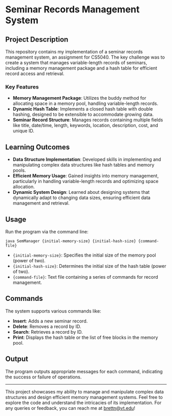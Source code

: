 # Seminar Records Management System

## Project Description

This repository contains my implementation of a seminar records management system, an assignment for CS5040. The key challenge was to create a system that manages variable-length records of seminars, including a memory management package and a hash table for efficient record access and retrieval.

### Key Features

- **Memory Management Package**: Utilizes the buddy method for allocating space in a memory pool, handling variable-length records.
- **Dynamic Hash Table**: Implements a closed hash table with double hashing, designed to be extensible to accommodate growing data.
- **Seminar Record Structure**: Manages records containing multiple fields like title, date/time, length, keywords, location, description, cost, and unique ID.

## Learning Outcomes

- **Data Structure Implementation**: Developed skills in implementing and manipulating complex data structures like hash tables and memory pools.
- **Efficient Memory Usage**: Gained insights into memory management, particularly in handling variable-length records and optimizing space allocation.
- **Dynamic System Design**: Learned about designing systems that dynamically adapt to changing data sizes, ensuring efficient data management and retrieval.

## Usage

Run the program via the command line:

```java SemManager {initial-memory-size} {initial-hash-size} {command-file}```

- `{initial-memory-size}`: Specifies the initial size of the memory pool (power of two).
- `{initial-hash-size}`: Determines the initial size of the hash table (power of two).
- `{command-file}`: Text file containing a series of commands for record management.

## Commands

The system supports various commands like:

- **Insert**: Adds a new seminar record.
- **Delete**: Removes a record by ID.
- **Search**: Retrieves a record by ID.
- **Print**: Displays the hash table or the list of free blocks in the memory pool.

## Output

The program outputs appropriate messages for each command, indicating the success or failure of operations.

---

This project showcases my ability to manage and manipulate complex data structures and design efficient memory management systems. Feel free to explore the code and understand the intricacies of its implementation. For any queries or feedback, you can reach me at brettn@vt.edu!
